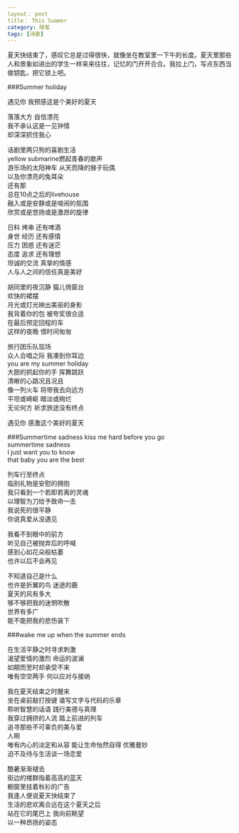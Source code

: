 ```yaml
---
layout： post
title： This Summer
category: 随笔
tags: [诗歌]
---
```

夏天快结束了，感叹它总是过得很快，就像坐在教室里一下午的长度。夏天里那些人和景象如进出的学生一样来来往往，记忆的门开开合合。我拉上门，写点东西当做钥匙，把它锁上吧。

###Summer holiday


遇见你 我预感这是个美好的夏天
 
落落大方 自信漂亮   
我不承认这是一见钟情   
却深深抓住我心      
       
话剧里两只狗的喜剧生活     
yellow submarine燃起青春的歌声    
游乐场的太阳神车 从天而降的猴子玩偶   
以及你漂亮的兔耳朵   
还有那   
总在10点之后的livehouse   
融入或是安静或是喧闹的氛围   
欣赏或是悠扬或是激昂的旋律   
 
日料 烤串 还有啤酒   
身世 经历 还有感情   
压力 困惑 还有迷茫   
态度 追求 还有理想   
坦诚的交流 真挚的情感   
人与人之间的信任真是美好   
 
胡同里的夜沉静 猫儿倚窗台   
欢快的裙摆   
月光或灯光映出美丽的身影   
我背着你的包 被夸奖很合适   
在最后预定回程的车   
这样的夜晚 恨时间匆匆   
 
旅行团乐队现场   
众人合唱之际 我凑到你耳边   
you are my summer holiday   
大胆的抓起你的手 挥舞跳跃   
清晰的心跳况且况且   
像一列火车 将带我去向远方   
平坦或崎岖 暗淡或绚烂   
无论何方 祈求旅途没有终点   
 
遇见你 感激这个美好的夏天


###Summertime sadness
kiss me hard before you go   
summertime sadness   
I just want you to know   
that baby you are the best   
 
列车行至终点   
临别礼物是安慰的拥抱   
我只看到一个若即若离的灵魂   
以理智为刀给予致命一击    
我说死的很平静   
你说真爱从没遇见   
 
我看不到眼中的前方   
听见自己被抛弃后的呼喊   
感到心如花朵般枯萎    
也许以后不会再见   
 
不知道自己是什么     
也许是折翼的鸟 迷途的鹿   
夏天的风有多大   
够不够把我的迷惘吹散   
世界有多广   
能不能把我的悲伤装下   
 
###wake me up when the summer ends

在生活平静之时寻求刺激   
渴望爱情的激烈 命运的波澜     
如期而至时却承受不来   
唯有空空两手 何以应对与接纳   
 
我在夏天结束之时醒来   
坐在桌前敲打按键 谱写文字与代码的乐章   
聆听智慧的话语 践行美德与真理   
我穿过拥挤的人流 踏上前进的列车   
追寻那些不可辜负的美与爱   
人啊   
唯有内心的淡定和从容 能让生命怡然自得 优雅曼妙  
迫不及待与生活谈一场恋爱  
 
酷暑渐渐褪去     
街边的楼群指着高高的蓝天   
橱窗里挂着秋衫的广告   
我逢人便说夏天快结束了   
生活的悲欢离合远在这个夏天之后   
站在它的尾巴上 我向前眺望   
以一种昂扬的姿态   
